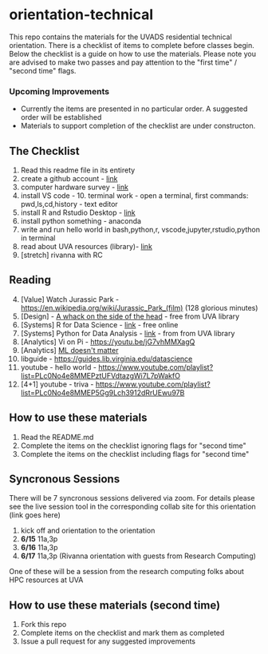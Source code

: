 # orientation-technical
This repo contains the materials for the UVADS residential technical orientation. There is a checklist of items to complete before classes begin. Below the checklist is a guide on how to use the materials. Please note you are advised to make two passes and pay attention to the "first time" / "second time" flags.

### Upcoming Improvements
* Currently the items are presented in no particular order. A suggested order will be established
* Materials to support completion of the checklist are under constructon.

## The Checklist
1. Read this readme file in its entirety
2. create a github account - [link](https://github.com/join)
3. computer hardware survey - [link](https://forms.gle/5YAgx272e2nzYMZ36)
6. install VS code - 10. terminal work - open a terminal, first commands: pwd,ls,cd,history - text editor
4. install R and Rstudio Desktop - [link](https://rstudio.com/products/rstudio/download/#download)
5. install python something - anaconda
8. write and run hello world in bash,python,r, vscode,jupyter,rstudio,python in terminal
9. read about UVA resources (library)- [link](https://guides.lib.virginia.edu/datascience)
7. [stretch] rivanna with RC

## Reading
4. [Value] Watch Jurassic Park - https://en.wikipedia.org/wiki/Jurassic_Park_(film) (128 glorious minutes)
9. [Design] - [A whack on the side of the head](https://www.amazon.com/Whack-Side-Head-More-Creative/dp/0446404667) - free from UVA library
1. [Systems] R for Data Science - [link](https://learning.oreilly.com/library/view/r-for-data/9781491910382/?ar) - free online
2. [Systems] Python for Data Analysis - [link](https://wesmckinney.com/pages/book.html) - from from UVA library
8. [Analytics] Vi on Pi - https://youtu.be/jG7vhMMXagQ
5. [Analytics] [ML doesn't matter](https://towardsdatascience.com/why-aspiring-data-scientists-should-not-make-a-big-deal-of-machine-learning-218a66b18467)
6. libguide - https://guides.lib.virginia.edu/datascience
7. youtube - hello world - https://www.youtube.com/playlist?list=PLc0No4e8MMEPztUFVdtazgWi7L7pWakfO
8. [4+1] youtube - triva - https://www.youtube.com/playlist?list=PLc0No4e8MMEP5Gg9Lch3912dRrUEwu97B

## How to use these materials
1. Read the README.md
2. Complete the items on the checklist ignoring flags for "second time"
3. Complete the items on the checklist including flags for "second time"

## Syncronous Sessions
There will be 7 syncronous sessions delivered via zoom. For details please see the live session tool in the corresponding collab site for this orientation (link goes here)
1. kick off and orientation to the orientation
2. **6/15** 11a,3p
3. **6/16** 11a,3p
4. **6/17** 11a,3p (Rivanna orientation with guests from Research Computing)

One of these will be a session from the research computing folks about HPC resources at UVA

## How to use these materials (second time)
1. Fork this repo
2. Complete items on the checklist and mark them as completed
3. Issue a pull request for any suggested improvements
